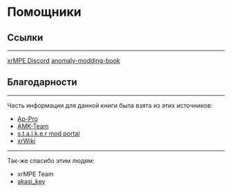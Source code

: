 # Помощники

## Ссылки

___

[xrMPE Discord](https://discord.gg/N7H3vmCd3W)
[anomaly-modding-book](https://github.com/Igigog/anomaly-modding-book)

## Благодарности

___

Часть информации для данной книги была взята из этих источников:

- [Ap-Pro](https://ap-pro.ru/)
- [AMK-Team](https://www.amk-team.ru/forum/forum/45-shkola-moddinga/)
- [s.t.a.l.k.e.r mod portal](http://sdk.stalker-game.com/)
- [xrWiki](https://xray-engine.org/index.php)

___

Так-же спасибо этим людям:

- xrMPE Team
- [akasi_key](https://discord.com/users/679249281206714368)
